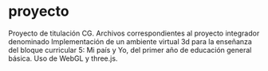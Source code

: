 # proyecto
Proyecto de titulación CG.
Archivos correspondientes al proyecto integrador denominado Implementación de un ambiente virtual 3d para la enseñanza
del bloque curricular 5: Mi país y Yo, del primer año de educación general básica.
Uso de WebGL y three.js.

